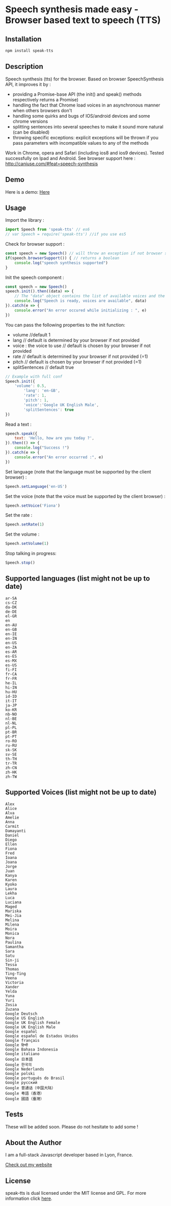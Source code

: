 Speech synthesis made easy - Browser based text to speech (TTS)
===

## Installation

```bash
npm install speak-tts
```

## Description

Speech synthesis (tts) for the browser. Based on browser SpeechSynthesis API, it improves it by :
- providing a Promise-base API (the init() and speak() methods respectively returns a Promise)
- handling the fact that Chrome load voices in an asynchronous manner when others browsers don't
- handling some quirks and bugs of IOS/android devices and some chrome versions 
- splitting sentences into several speeches to make it sound more natural (can be disabled)
- throwing specific exceptions: explicit exceptions will be thrown if you pass parameters with incompatible values to any of the methods 

Work in Chrome, opera and Safari (including ios8 and ios9 devices). Tested successfully on Ipad and Android.
See browser support here : http://caniuse.com/#feat=speech-synthesis

## Demo

Here is a demo:
[Here](https://codesandbox.io/s/w7m96rrp2l)

## Usage

Import the library :

```javascript
import Speech from 'speak-tts' // es6
// var Speech = require('speak-tts') //if you use es5
```

Check for browser support :

```javascript
const speech = new Speech() // will throw an exception if not browser supported
if(speech.browserSupport()) { // returns a boolean
	console.log("speech synthesis supported")
}
```

Init the speech component :

```javascript
const speech = new Speech()
speech.init().then((data) => {
	// The "data" object contains the list of available voices and the voice synthesis params
	console.log("Speech is ready, voices are available", data)
}).catch(e => {
	console.error("An error occured while initializing : ", e)
})
```

You can pass the following properties to the init function:
- volume //default 1
- lang // default is determined by your browser if not provided
- voice : the voice to use // default is chosen by your browser if not provided
- rate // default is determined by your browser if not provided (=1)
- pitch //  default is chosen by your browser if not provided (=1)
- splitSentences // default true

```javascript
// Example with full conf 
Speech.init({
    'volume': 0.5,
		'lang': 'en-GB',
		'rate': 1,
		'pitch': 1,
		'voice':'Google UK English Male',
		'splitSentences': true
})
```

Read a text :

```javascript
speech.speak({
	text: 'Hello, how are you today ?',
}).then(() => {
	console.log("Success !")
}).catch(e => {
	console.error("An error occurred :", e)
})
```

Set language (note that the language must be supported by the client browser) :

```javascript
Speech.setLanguage('en-US')
```

Set the voice (note that the voice must be supported by the client browser) :

```javascript
Speech.setVoice('Fiona')
```

Set the rate :

```javascript
Speech.setRate(1) 
```

Set the volume :

```javascript
Speech.setVolume(1) 
```

Stop talking in progress:

```javascript
Speech.stop()
```

## Supported languages (list might not be up to date)
```
ar-SA
cs-CZ
da-DK
de-DE
el-GR
en
en-AU
en-GB
en-IE
en-IN
en-US
en-ZA
es-AR
es-ES
es-MX
es-US
fi-FI
fr-CA
fr-FR
he-IL
hi-IN
hu-HU
id-ID
it-IT
ja-JP
ko-KR
nb-NO
nl-BE
nl-NL
pl-PL
pt-BR
pt-PT
ro-RO
ru-RU
sk-SK
sv-SE
th-TH
tr-TR
zh-CN
zh-HK
zh-TW
```

## Supported Voices (list might not be up to date)
```
Alex
Alice
Alva
Amelie
Anna
Carmit
Damayanti
Daniel
Diego
Ellen
Fiona
Fred
Ioana
Joana
Jorge
Juan
Kanya
Karen
Kyoko
Laura
Lekha
Luca
Luciana
Maged
Mariska
Mei-Jia
Melina
Milena
Moira
Monica
Nora
Paulina
Samantha
Sara
Satu
Sin-ji
Tessa
Thomas
Ting-Ting
Veena
Victoria
Xander
Yelda
Yuna
Yuri
Zosia
Zuzana
Google Deutsch
Google US English
Google UK English Female
Google UK English Male
Google español
Google español de Estados Unidos
Google français
Google हिन्दी
Google Bahasa Indonesia
Google italiano
Google 日本語
Google 한국의
Google Nederlands
Google polski
Google português do Brasil
Google русский
Google 普通话（中国大陆）
Google 粤語（香港）
Google 國語（臺灣）
```

## Tests

These will be added soon. Please do not hesitate to add some !

## About the Author

I am a full-stack Javascript developer based in Lyon, France.

[Check out my website](http://www.thomschell.com)

## License

speak-tts is dual licensed under the MIT license and GPL.
For more information click [here](https://opensource.org/licenses/MIT).
